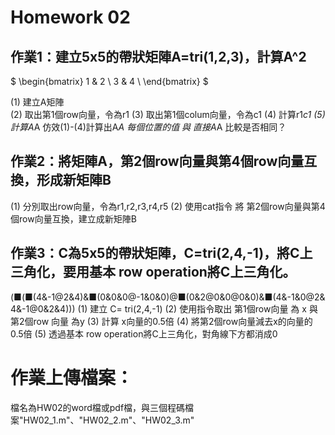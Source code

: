 # Homework 02

## 作業1：建立5x5的帶狀矩陣A=tri(1,2,3)，計算A^2 

$ \begin{bmatrix} 1 & 2 \\ 3 & 4 \\ \end{bmatrix} $

(1) 建立A矩陣 <br/>
(2) 取出第1個row向量，令為r1
(3) 取出第1個colum向量，令為c1
(4) 計算r1*c1 
(5) 計算A*A 仿效(1)-(4)計算出A*A 每個位置的值 與 直接A*A 比較是否相同？

## 作業2：將矩陣A，第2個row向量與第4個row向量互換，形成新矩陣B
(1) 分別取出row向量，令為r1,r2,r3,r4,r5 
(2) 使用cat指令 將 第2個row向量與第4個row向量互換，建立成新矩陣B 

## 作業3：C為5x5的帶狀矩陣，C=tri(2,4,-1)，將C上三角化，要用基本 row operation將C上三角化。
(■(■(4&-1@2&4)&■(0&0&0@-1&0&0)@■(0&2@0&0@0&0)&■(4&-1&0@2&4&-1@0&2&4)))
(1) 建立 C= tri(2,4,-1)
(2) 使用指令取出 第1個row向量 為 x 與 第2個row 向量 為y 
(3) 計算 x向量的0.5倍 
(4) 將第2個row向量減去x的向量的0.5倍 
(5) 透過基本 row operation將C上三角化，對角線下方都消成0

# 作業上傳檔案：
檔名為HW02的word檔或pdf檔，與三個程碼檔案"HW02_1.m"、"HW02_2.m"、"HW02_3.m"


